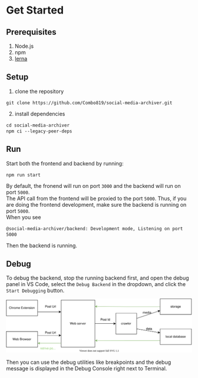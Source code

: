 
# Get Started

## Prerequisites

1. Node.js
2. npm
3. [lerna](https://lerna.js.org/#getting-started)

## Setup

1. clone the repository

```shell
git clone https://github.com/Combo819/social-media-archiver.git
```

2. install dependencies

```shell
cd social-media-archiver
npm ci --legacy-peer-deps
```

## Run

Start both the frontend and backend by running:

```shell
npm run start
```

By default, the fronend will run on port `3000` and the backend will run on port `5000`.  
The API call from the frontend will be proxied to the port `5000`.
Thus, if you are doing the frontend development, make sure the backend is running on port `5000`.  
When you see

```log
@social-media-archiver/backend: Development mode, Listening on port 5000
```

Then the backend is running.

## Debug

To debug the backend, stop the running backend first, and open the debug panel in VS Code,
select the `Debug Backend` in the dropdown, and click the `Start Debugging` button.

![](./simple-workflow.svg)

Then you can use the debug utilities like breakpoints and the debug message is displayed in the Debug Console right next to Terminal.
